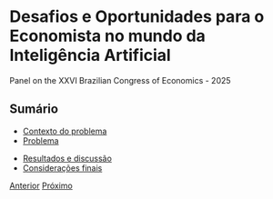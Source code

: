 # Desafios e Oportunidades para o Economista no mundo da Inteligência Artificial

Panel on the XXVI Brazilian Congress of Economics - 2025

## Sumário

- [Contexto do problema](contexto.md)
- [Problema](problema.md)
<!-- [Revisão sumária de literatura](revisao.md)
- [Uma analogia](modelo.md)
- [Desenho da pesquisa: procedimento](procedimento.md)
- [Desenho da pesquisa: material e métodos](material_metodos.md) -->
- [Resultados e discussão](resultados.md)
- [Considerações finais](conclusao.md)


[Anterior](../index.md)    [Próximo](contexto.md)








